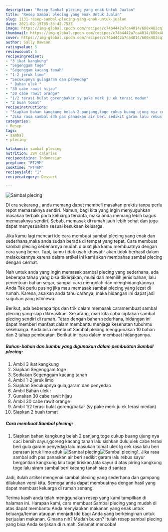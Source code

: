 ```yaml
---
description: "Resep Sambal plecing yang enak Untuk Jualan"
title: "Resep Sambal plecing yang enak Untuk Jualan"
slug: 1131-resep-sambal-plecing-yang-enak-untuk-jualan
date: 2021-02-15T05:33:42.753Z
image: https://img-global.cpcdn.com/recipes/c74b4442a7ca4014/680x482cq70/sambal-plecing-foto-resep-utama.jpg
thumbnail: https://img-global.cpcdn.com/recipes/c74b4442a7ca4014/680x482cq70/sambal-plecing-foto-resep-utama.jpg
cover: https://img-global.cpcdn.com/recipes/c74b4442a7ca4014/680x482cq70/sambal-plecing-foto-resep-utama.jpg
author: Sally Dawson
ratingvalue: 5
reviewcount: 5
recipeingredient:
- "3 ikat kangkung"
- "Segenggam toge"
- "Segenggam kacang tanah"
- "1-2 jeruk limo"
- "Secukupnya gulagaram dan penyedap"
- " Bahan ulek "
- "30 cabe rawit hijau"
- "30 cabe rawit orange"
- "1/2 terasi bulat gorengbakar sy pake merk ju ek terasi medan"
- "2 buah tomat"
recipeinstructions:
- "Siapkan bahan kangkung belah 2 panjang,toge cukup buang ujung nya cuci bersih sayur,goreng kacang tanah lalu sishkan dulu,ulek cabe terasi beri gula garam penyedap lalu masukan tomat ulek lg cek rasa lalu beri perasan jeruk limo aduk"
- "Jika rasa sambal sdh pas panaskan air beri sedikit garam lalu rebus sayur bergantian kangkung lalu toge tiriskan,tata sayur d atas piring kangkung toge lalu siram sambal beri kacang tanah siap d santap"
categories:
- Resep
tags:
- sambal
- plecing

katakunci: sambal plecing 
nutrition: 284 calories
recipecuisine: Indonesian
preptime: "PT29M"
cooktime: "PT46M"
recipeyield: "1"
recipecategory: Dessert

---
```



![Sambal plecing](https://img-global.cpcdn.com/recipes/c74b4442a7ca4014/680x482cq70/sambal-plecing-foto-resep-utama.jpg)

Di era  sekarang , anda memang dapat membeli masakan praktis tanpa perlu repot memasaknya sendiri. Namun, bagi kita yang ingin menyuguhkan masakan terbaik pada keluarga tercinta, maka anda memang lebih bagus memasaknya sendiri. Sebab, memasak di rumah jauh lebih sehat dan juga dapat menyesuaikan sesuai kesukaan keluarga.

Jika kamu lagi mencari ide cara membuat sambal plecing yang enak dan sederhana,maka anda sudah berada di tempat yang tepat. Cara membuat sambal plecing  sebenarnya mudah dibuat jika kamu membuatnya dengan cara yang benar. Tapi, kamu tidak usah khawatir akan tidak berhasil dalam melakukannya 
karena dalam artikel ini kami akan membahas sambal plecing dengan cermat.  



Nah untuk anda yang ingin memasak sambal plecing yang sederhana, ada beberapa tahap yang bisa dikerjakan, mulai dari memilih jenis bahan, lalu penentuan bahan segar, sampai cara mengolah dan menghidangkannya. Anda Tak perlu pusing jika mau memasak sambal plecing yang lezat di rumah. Karena, asalkan anda  tahu caranya, maka hidangan ini dapat jadi suguhan yang istimewa.

Berikut, ada beberapa tips dan trik dalam memasak caramembuat sambal plecing yang siap dikreasikan. Sekarang, mari kita coba ciptakan sambal plecing sendiri di rumah. Tetap dengan bahan sederhana, hidangan ini dapat memberi manfaat dalam membantu menjaga kesehatan tubuhmu sekeluarga. Anda bisa membuat Sambal plecing menggunakan 10 bahan dan 2 tahap pembuatan. Berikut ini cara dalam membuat hidangannya.

<!--inarticleads1-->

##### Bahan-bahan dan bumbu yang digunakan dalam pembuatan Sambal plecing:

1. Ambil 3 ikat kangkung
1. Siapkan Segenggam toge
1. Sediakan Segenggam kacang tanah
1. Ambil 1-2 jeruk limo
1. Siapkan Secukupnya gula,garam dan penyedap
1. Ambil  Bahan ulek :
1. Gunakan 30 cabe rawit hijau
1. Ambil 30 cabe rawit orange
1. Ambil 1/2 terasi bulat goreng/bakar (sy pake merk ju ek terasi medan)
1. Siapkan 2 buah tomat




<!--inarticleads2-->

##### Cara membuat Sambal plecing:

1. Siapkan bahan kangkung belah 2 panjang,toge cukup buang ujung nya cuci bersih sayur,goreng kacang tanah lalu sishkan dulu,ulek cabe terasi beri gula garam penyedap lalu masukan tomat ulek lg cek rasa lalu beri perasan jeruk limo aduk
<img src="https://img-global.cpcdn.com/steps/3d70df274ae9d874/160x128cq70/sambal-plecing-langkah-memasak-1-foto.jpg" alt="Sambal plecing"><img src="https://img-global.cpcdn.com/steps/4101524c17e3ae8e/160x128cq70/sambal-plecing-langkah-memasak-1-foto.jpg" alt="Sambal plecing">1. Jika rasa sambal sdh pas panaskan air beri sedikit garam lalu rebus sayur bergantian kangkung lalu toge tiriskan,tata sayur d atas piring kangkung toge lalu siram sambal beri kacang tanah siap d santap




Jadi, itulah artikel mengenai  sambal plecing  yang sederhana dan gampang dilakukan versi kita. Semoga anda dapat membuatnya dengan hasil yang dapat membuat keluarga di rumah senang. 

Terima kasih anda telah menggunakan resep yang kami tampilkan di halaman ini. Harapan kami, cara membuat  Sambal plecing yang mudah di atas dapat membantu Anda menyiapkan makanan yang enak untuk keluarga/teman ataupun menjadi ide bagi Anda yang berkeinginan untuk berjualan makanan. Gimana nih? Mudah bukan? Itulah resep sambal plecing yang bisa Anda kerjakan di rumah. Selamat mencoba!

